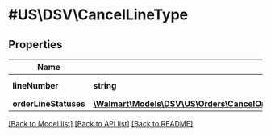 # #US\DSV\CancelLineType

## Properties

Name | Type | Description | Notes
------------ | ------------- | ------------- | -------------
**lineNumber** | **string** | OrderLine number |
**orderLineStatuses** | [**\Walmart\Models\DSV\US\Orders\CancelOrderLinesRequestOrderLinesOrderLineInnerOrderLineStatuses**](CancelOrderLinesRequestOrderLinesOrderLineInnerOrderLineStatuses.md) |  |


[[Back to Model list]](../) [[Back to API list]](../../Api/US/DSV) [[Back to README]](../../README.md)
